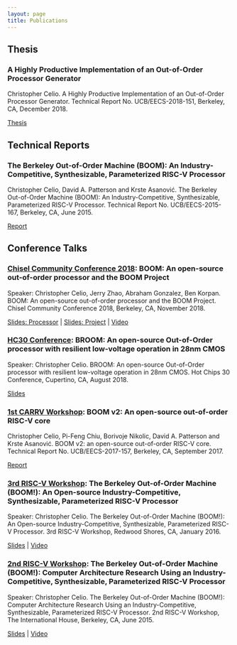```yaml
---
layout: page
title: Publications 
---
```


## Thesis

### A Highly Productive Implementation of an Out-of-Order Processor Generator 
Christopher Celio. A Highly Productive Implementation of an Out-of-Order Processor Generator.
Technical Report No. UCB/EECS-2018-151, Berkeley, CA, December 2018.

[Thesis](http://www2.eecs.berkeley.edu/Pubs/TechRpts/2018/EECS-2018-151.pdf)

## Technical Reports

### The Berkeley Out-of-Order Machine (BOOM): An Industry-Competitive, Synthesizable, Parameterized RISC-V Processor
Christopher Celio, David A. Patterson and Krste Asanović. The Berkeley Out-of-Order Machine (BOOM): An Industry-Competitive, Synthesizable, Parameterized RISC-V Processor.
Technical Report No. UCB/EECS-2015-167, Berkeley, CA, June 2015.

[Report](https://www.eecs.berkeley.edu/Pubs/TechRpts/2015/EECS-2015-167.html)

## Conference Talks

### [Chisel Community Conference 2018](https://chisel-community-conference.org/): BOOM: An open-source out-of-order processor and the BOOM Project
Speaker: Christopher Celio, Jerry Zhao, Abraham Gonzalez, Ben Korpan. BOOM: An open-source out-of-order processor and the BOOM Project.
Chisel Community Conference 2018, Berkeley, CA, November 2018.

[Slides: Processor](docs/boom_processor_ccc18_celio.pdf) |
[Slides: Project](docs/boom_project_ccc18_zhao_gonza_korpan.pdf) |
[Video](https://youtu.be/sI6Z21ljXsw)

### [HC30 Conference](http://www.hotchips.org/archives/2010s/hc30/): BROOM: An open-source Out-of-Order processor with resilient low-voltage operation in 28nm CMOS 
Speaker: Christopher Celio. BROOM: An open-source Out-of-Order processor with resilient low-voltage operation in 28nm CMOS.
Hot Chips 30 Conference, Cupertino, CA, August 2018.

[Slides](docs/HC30.Berkeley.Celio-Chiu.final.pdf)

### [1st CARRV Workshop](https://carrv.github.io/2017/): BOOM v2: An open-source out-of-order RISC-V core 
Christopher Celio, Pi-Feng Chiu, Borivoje Nikolic, David A. Patterson and Krste Asanović. BOOM v2: an open-source out-of-order RISC-V core.
Technical Report No. UCB/EECS-2017-157, Berkeley, CA, September 2017.

[Report](https://www2.eecs.berkeley.edu/Pubs/TechRpts/2017/EECS-2017-157.html)

### [3rd RISC-V Workshop](https://riscv.org/2016/01/3rd-risc-v-workshop/): The Berkeley Out-of-Order Machine (BOOM!): An Open-source Industry-Competitive, Synthesizable, Parameterized RISC-V Processor
Speaker: Christopher Celio. The Berkeley Out-of-Order Machine (BOOM!):
An Open-source Industry-Competitive, Synthesizable, Parameterized RISC-V Processor. 
3rd RISC-V Workshop, Redwood Shores, CA, January 2016.

[Slides](https://riscv.org/wp-content/uploads/2016/01/Wed1345-RISCV-Workshop-3-BOOM.pdf) |
[Video](https://www.youtube.com/watch?v=JuJDPbzWpR0)

### [2nd RISC-V Workshop](https://riscv.org/2015/07/2nd-risc-v-workshop/): The Berkeley Out-of-Order Machine (BOOM!): Computer Architecture Research Using an Industry-Competitive, Synthesizable, Parameterized RISC-V Processor
Speaker: Christopher Celio. The Berkeley Out-of-Order Machine (BOOM!): 
Computer Architecture Research Using an Industry-Competitive, Synthesizable, Parameterized RISC-V Processor.
2nd RISC-V Workshop, The International House, Berkeley, CA, June 2015.

[Slides](https://riscv.org/wp-content/uploads/2015/06/riscv-boom-workshop-june2015.pdf) |
[Video](https://www.youtube.com/watch?v=z8UInbiQbdA)
